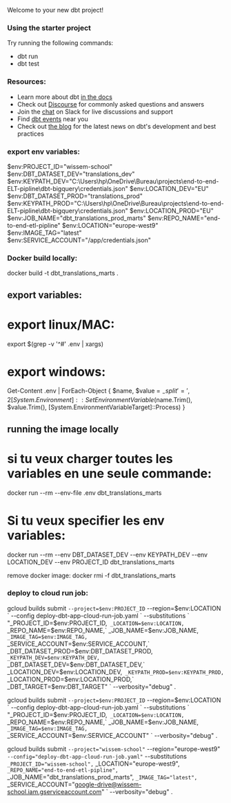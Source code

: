 Welcome to your new dbt project!

### Using the starter project

Try running the following commands:
- dbt run
- dbt test


### Resources:
- Learn more about dbt [in the docs](https://docs.getdbt.com/docs/introduction)
- Check out [Discourse](https://discourse.getdbt.com/) for commonly asked questions and answers
- Join the [chat](https://community.getdbt.com/) on Slack for live discussions and support
- Find [dbt events](https://events.getdbt.com) near you
- Check out [the blog](https://blog.getdbt.com/) for the latest news on dbt's development and best practices



### export env variables:
$env:PROJECT_ID="wissem-school"
$env:DBT_DATASET_DEV="translations_dev" 
$env:KEYPATH_DEV="C:\Users\hp\OneDrive\Bureau\projects\end-to-end-ELT-pipline\dbt-bigquery\credentials.json"
$env:LOCATION_DEV="EU"
$env:DBT_DATASET_PROD="translations_prod" 
$env:KEYPATH_PROD="C:\Users\hp\OneDrive\Bureau\projects\end-to-end-ELT-pipline\dbt-bigquery\credentials.json"
$env:LOCATION_PROD="EU"
$env:JOB_NAME="dbt_translations_prod_marts"
$env:REPO_NAME="end-to-end-etl-pipline"
$env:LOCATION="europe-west9"
$env:IMAGE_TAG="latest"
$env:SERVICE_ACCOUNT="/app/credentials.json"



### Docker build locally:
docker build -t dbt_translations_marts .
## export variables:
# export linux/MAC: 
export $(grep -v '^#' .env | xargs)
# export windows: 
Get-Content .env | ForEach-Object {
    $name, $value = $_ -split '=', 2
    [System.Environment]::SetEnvironmentVariable($name.Trim(), $value.Trim(), [System.EnvironmentVariableTarget]::Process)
}

## running the image locally

# si tu veux charger toutes les variables en une seule commande:  
docker run --rm --env-file .env dbt_translations_marts
# Si tu veux specifier les env variables:
docker run --rm --env DBT_DATASET_DEV --env KEYPATH_DEV --env LOCATION_DEV --env PROJECT_ID dbt_translations_marts


remove docker image:
docker rmi -f dbt_translations_marts

### deploy to cloud run job:
gcloud builds submit `
    --project=$env:PROJECT_ID `
    --region=$env:LOCATION `
    --config deploy-dbt-app-cloud-run-job.yaml `
    --substitutions `
        "_PROJECT_ID=$env:PROJECT_ID,`
        _LOCATION=$env:LOCATION,`
        _REPO_NAME=$env:REPO_NAME,`
        _JOB_NAME=$env:JOB_NAME,`
        _IMAGE_TAG=$env:IMAGE_TAG,`
        _SERVICE_ACCOUNT=$env:SERVICE_ACCOUNT,`
        _DBT_DATASET_PROD=$env:DBT_DATASET_PROD,`
        _KEYPATH_DEV=$env:KEYPATH_DEV,`
        _DBT_DATASET_DEV=$env:DBT_DATASET_DEV,`
        _LOCATION_DEV=$env:LOCATION_DEV,`
        _KEYPATH_PROD=$env:KEYPATH_PROD,`
        _LOCATION_PROD=$env:LOCATION_PROD,`
        _DBT_TARGET=$env:DBT_TARGET" `
    --verbosity="debug" .


gcloud builds submit `
    --project=$env:PROJECT_ID `
    --region=$env:LOCATION `
    --config deploy-dbt-app-cloud-run-job.yaml `
    --substitutions `
        "_PROJECT_ID=$env:PROJECT_ID,`
        _LOCATION=$env:LOCATION,`
        _REPO_NAME=$env:REPO_NAME,`
        _JOB_NAME=$env:JOB_NAME,`
        _IMAGE_TAG=$env:IMAGE_TAG,`
        _SERVICE_ACCOUNT=$env:SERVICE_ACCOUNT" `
    --verbosity="debug" .

gcloud builds submit `
    --project="wissem-school" `
    --region="europe-west9" `
    --config="deploy-dbt-app-cloud-run-job.yaml" `
    --substitutions `
        _PROJECT_ID="wissem-school", `
        _LOCATION="europe-west9", `
        _REPO_NAME="end-to-end-etl-pipline", `
        _JOB_NAME="dbt_translations_prod_marts", `
        _IMAGE_TAG="latest", `
        _SERVICE_ACCOUNT="google-drive@wissem-school.iam.gserviceaccount.com" `
    --verbosity="debug" .








